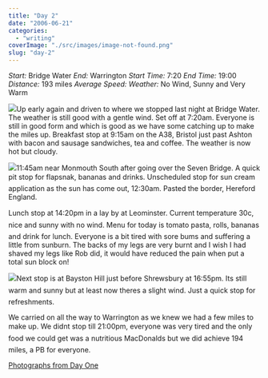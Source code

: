 ```yaml
---
title: "Day 2"
date: "2006-06-21"
categories: 
  - "writing"
coverImage: "./src/images/image-not-found.png"
slug: "day-2"
---
```


_Start:_ Bridge Water _End:_ Warrington _Start Time:_ 7:20 _End Time:_ 19:00 _Distance:_ 193 miles _Average Speed:_ _Weather:_ No Wind, Sunny and Very Warm

[![](/images/165721691_8267f94f50_m.jpg)](http://flickr.com/photos/70011121@N00/165721691 "P6060001.JPG")Up early again and driven to where we stopped last night at Bridge Water. The weather is still good with a gentle wind. Set off at 7:20am. Everyone is still in good form and which is good as we have some catching up to make the miles up. Breakfast stop at 9:15am on the A38, Bristol just past Ashton with bacon and sausage sandwiches, tea and coffee. The weather is now hot but cloudy.

[![](/images/165726735_a020e927d5_m.jpg)](http://flickr.com/photos/70011121@N00/165726735 "P6060013.JPG")11:45am near Monmouth South after going over the Seven Bridge. A quick pit stop for flapsnak, bananas and drinks. Unscheduled stop for sun cream application as the sun has come out, 12:30am. Pasted the border, Hereford England.

Lunch stop at 14:20pm in a lay by at Leominster. Current temperature 30c, nice and sunny with no wind. Menu for today is tomato pasta, rolls, bananas and drink for lunch. Everyone is a bit tired with sore bums and suffering a little from sunburn. The backs of my legs are very burnt and I wish I had shaved my legs like Rob did, it would have reduced the pain when put a total sun block on!

[![](/images/165733873_c6326ee1e1_m.jpg)](http://flickr.com/photos/70011121@N00/165733873 "P6060032.JPG")Next stop is at Bayston Hill just before Shrewsbury at 16:55pm. Its still warm and sunny but at least now theres a slight wind. Just a quick stop for refreshments.

We carried on all the way to Warrington as we knew we had a few miles to make up. We didnt stop till 21:00pm, everyone was very tired and the only food we could get was a nutritious MacDonalds but we did achieve 194 miles, a PB for everyone.

[Photographs from Day One](http://www.flickr.com/photos/funkylarma/tags/060606/)
